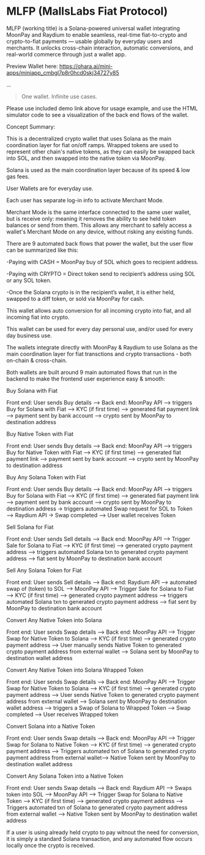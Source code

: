 
# MLFP (MallsLabs Fiat Protocol)

MLFP (working title) is a Solana-powered universal wallet integrating MoonPay and Raydium to enable seamless, real-time fiat-to-crypto and crypto-to-fiat payments — usable globally by everyday users and merchants. It unlocks cross-chain interaction, automatic conversions, and real-world commerce through just a wallet app.

Preview Wallet here: https://ohara.ai/mini-apps/miniapp_cmbgl7p8r0hcd0skj34727y85

...

> One wallet. Infinite use cases.

Please use included demo link above for usage example, and use the HTML simulator code to see a visualization of the back end flows of the wallet.

Concept Summary:

This is a decentralized crypto wallet that uses Solana as the main coordination layer for fiat on/off ramps. Wrapped tokens are used to represent other chain's native tokens, as they can easily be swapped back into SOL, and then swapped into the native token via MoonPay. 

Solana is used as the main coordination layer because of its speed & low gas fees. 

User Wallets are for everyday use.

Each user has separate log-in info to activate Merchant Mode.

Merchant Mode is the same interface connected to the same user wallet, but is receive only: meaning it removes the ability to see held token balances or send from them. This allows any merchant to safely access a wallet's Merchant Mode on any device, without risking any existing funds.

There are 9 automated back flows that power the wallet, but the user flow can be summarized like this:

-Paying with CASH = MoonPay buy of SOL which goes to recipient address.

-Paying with CRYPTO = Direct token send to recipient’s address using SOL or any SOL token.

-Once the Solana crypto is in the recipient’s wallet, it is either held, swapped to a diff token, or sold via MoonPay for cash. 

This wallet allows auto conversion for all incoming crypto into fiat, and all incoming fiat into crypto.

This wallet can be used for every day personal use, and/or used for every day business use.

The wallets integrate directly with MoonPay & Raydium to use Solana as the main coordination layer for fiat transctions and crypto transactions - both on-chain & cross-chain.

Both wallets are built around 9 main automated flows that run in the backend to make the frontend user experience easy & smooth:

Buy Solana with Fiat

Front end: User sends Buy details —> 
Back end: MoonPay API —> triggers Buy for Solana with Fiat —> KYC (if first time) —> generated fiat payment link —> payment sent by bank account —> crypto sent by MoonPay to destination address

Buy Native Token with Fiat

Front end: User sends Buy details —> 
Back end: MoonPay API —> triggers Buy for Native Token with Fiat —> KYC (if first time) —> generated fiat payment link —> payment sent by bank account —> crypto sent by MoonPay to destination address

Buy Any Solana Token with Fiat 

Front end: User sends Buy details —> 
Back end: MoonPay API —> triggers Buy for Solana with Fiat —> KYC (if first time) —> generated fiat payment link —> payment sent by bank account —> crypto sent by MoonPay to destination address -> triggers automated Swap request for SOL to Token —> Raydium API -> Swap completed —> User wallet receives Token

Sell Solana for Fiat

Front end: User sends Sell details —> 
Back end: MoonPay API —> Trigger Sale for Solana to Fiat —> KYC (if first time) —> generated crypto payment address —> triggers automated Solana txn to generated crypto payment address —> fiat sent by MoonPay to destination bank account 

Sell Any Solana Token for Fiat

Front end: User sends Sell details —> 
Back end: Raydium API —> automated swap of (token) to SOL —> MoonPay API —> Trigger Sale for Solana to Fiat —> KYC (if first time) —> generated crypto payment address —> triggers automated Solana txn to generated crypto payment address —> fiat sent by MoonPay to destination bank account 

Convert Any Native Token into Solana 

Front end: User sends Swap details —> 
Back end: MoonPay API —> Trigger Swap for Native Token to Solana —> KYC (if first time) —> generated crypto payment address —> User manually sends Native Token to generated crypto payment address from external wallet —> Solana sent by MoonPay to destination wallet address 

Convert Any Native Token into Solana Wrapped Token

Front end: User sends Swap details —> 
Back end: MoonPay API —> Trigger Swap for Native Token to Solana —> KYC (if first time) —> generated crypto payment address —> User sends Native Token to generated crypto payment address from external wallet —> Solana sent by MoonPay to destination wallet address —>  triggers a Swap of Solana to Wrapped Token —> Swap completed —> User receives Wrapped token

Convert Solana into a Native Token

Front end: User sends Swap details —> 
Back end: MoonPay API —> Trigger Swap for Solana to Native Token —> KYC (if first time) —> generated crypto payment address —> Triggers automated txn of Solana to generated crypto payment address from external wallet—> Native Token sent by MoonPay to destination wallet address 

Convert Any Solana Token into a Native Token

Front end: User sends Swap details —> 
Back end: Raydium API —> Swaps token into SOL —> MoonPay API —> Trigger Swap for Solana to Native Token —> KYC (if first time) —> generated crypto payment address —> Triggers automated txn of Solana to generated crypto payment address from external wallet —> Native Token sent by MoonPay to destination wallet address 

If a user is using already held crypto to pay witnout the need for conversion, it is simply a standard Solana transaction, and any automated flow occurs locally once the crypto is received.
